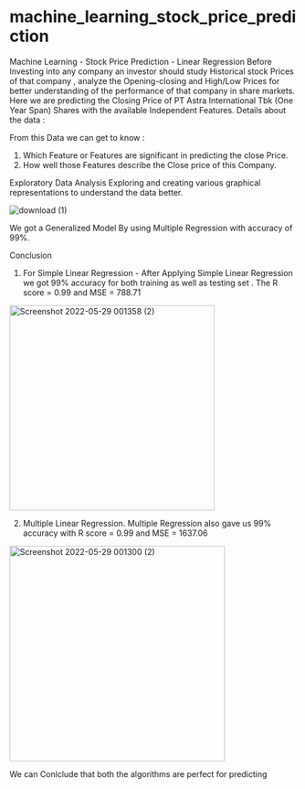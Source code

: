 # machine_learning_stock_price_prediction

Machine Learning - Stock Price Prediction - Linear Regression
Before Investing into any company an investor should study Historical stock Prices of that company , analyze the Opening-closing and High/Low Prices for better understanding of the performance of that company in share markets. Here we are predicting the Closing Price of PT Astra International Tbk (One Year Span) Shares with the available Independent Features.
Details about the data :

From this Data we can get to know :
1) Which Feature or Features are significant in predicting the close Price.
2) How well those Features describe the Close price of this Company.


Exploratory Data Analysis
Exploring and creating various graphical representations to understand the data better.

![download (1)](https://user-images.githubusercontent.com/106465570/170859835-0544fed2-7aa0-4248-9319-b0f292ddb1c5.png)

We got a Generalized Model By using Multiple Regression with accuracy of 99%.

Conclusion
1) For Simple Linear Regression - After Applying Simple Linear Regression we got 99% accuracy for both training as well as testing set . The R score = 0.99 and MSE = 788.71
<img width="359" alt="Screenshot 2022-05-29 001358 (2)" src="https://user-images.githubusercontent.com/106465570/170859942-c884cdcc-4287-4155-bb45-edfbc7a940a2.png">


2) Multiple Linear Regression. Multiple Regression also gave us 99% accuracy with R score = 0.99 and MSE = 1637.06
<img width="377" alt="Screenshot 2022-05-29 001300 (2)" src="https://user-images.githubusercontent.com/106465570/170859912-04026638-0ddc-4f25-9ff1-0c1de57cb8c4.png">


We can Conlclude that both the algorithms are perfect for predicting


